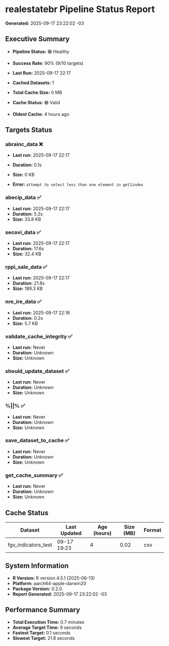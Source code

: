 # realestatebr Pipeline Status Report
**Generated:** 2025-09-17 23:22:02 -03

## Executive Summary

- **Pipeline Status:** 🟢 Healthy
- **Success Rate:** 90% (9/10 targets)
- **Last Run:** 2025-09-17 22:17

- **Cached Datasets:** 1
- **Total Cache Size:** 0 MB
- **Cache Status:** 🟢 Valid
- **Oldest Cache:** 4 hours ago

## Targets Status

### abrainc_data ❌
- **Last run:** 2025-09-17 22:17
- **Duration:** 0.1s
- **Size:** 0 KB

- **Error:** `attempt to select less than one element in get1index`

### abecip_data ✅
- **Last run:** 2025-09-17 22:17
- **Duration:** 5.2s
- **Size:** 33.8 KB

### secovi_data ✅
- **Last run:** 2025-09-17 22:17
- **Duration:** 17.6s
- **Size:** 32.4 KB

### rppi_sale_data ✅
- **Last run:** 2025-09-17 22:17
- **Duration:** 21.8s
- **Size:** 189.3 KB

### nre_ire_data ✅
- **Last run:** 2025-09-17 22:16
- **Duration:** 0.2s
- **Size:** 5.7 KB

### validate_cache_integrity ✅
- **Last run:** Never
- **Duration:** Unknown
- **Size:** Unknown

### should_update_dataset ✅
- **Last run:** Never
- **Duration:** Unknown
- **Size:** Unknown

### %||% ✅
- **Last run:** Never
- **Duration:** Unknown
- **Size:** Unknown

### save_dataset_to_cache ✅
- **Last run:** Never
- **Duration:** Unknown
- **Size:** Unknown

### get_cache_summary ✅
- **Last run:** Never
- **Duration:** Unknown
- **Size:** Unknown

## Cache Status

| Dataset | Last Updated | Age (hours) | Size (MB) | Format |
|---------|--------------|-------------|-----------|--------|
| fgv_indicators_test | 09-17 19:23 | 4 | 0.02 | csv |

## System Information

- **R Version:** R version 4.5.1 (2025-06-13)
- **Platform:** aarch64-apple-darwin20
- **Package Version:** 0.2.0
- **Report Generated:** 2025-09-17 23:22:02 -03

## Performance Summary

- **Total Execution Time:** 0.7 minutes
- **Average Target Time:** 9 seconds
- **Fastest Target:** 0.1 seconds
- **Slowest Target:** 21.8 seconds

